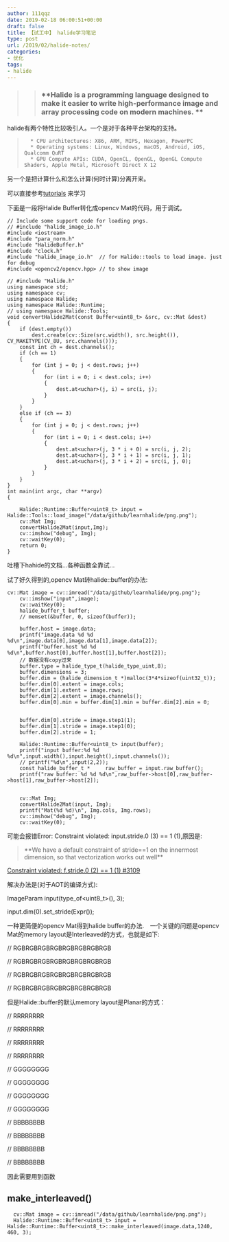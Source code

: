```yaml
---
author: 111qqz
date: 2019-02-18 06:00:51+00:00
draft: false
title: 【试工中】 halide学习笔记
type: post
url: /2019/02/halide-notes/
categories:
- 优化
tags:
- halide
---
```


<blockquote>

> 
> ### **Halide is a programming language designed to make it easier to write high-performance image and array processing code on modern machines. **
> 
> 
</blockquote>


halide有两个特性比较吸引人。一个是对于各种平台架构的支持。


<blockquote>

> 
> 
 	  * CPU architectures: X86, ARM, MIPS, Hexagon, PowerPC
 	  * Operating systems: Linux, Windows, macOS, Android, iOS, Qualcomm QuRT
 	  * GPU Compute APIs: CUDA, OpenCL, OpenGL, OpenGL Compute Shaders, Apple Metal, Microsoft Direct X 12

</blockquote>


另一个是把计算什么和怎么计算(何时计算)分离开来。

可以直接参考[tutorials](http://halide-lang.org/tutorials/tutorial_introduction.html) 来学习



下面是一段将Halide Buffer转化成opencv Mat的代码，用于调试。

    
    // Include some support code for loading pngs.
    // #include "halide_image_io.h"
    #include <iostream>
    #include "para_norm.h"
    #include "HalideBuffer.h"
    #include "clock.h"
    #include "halide_image_io.h"  // for Halide::tools to load image. just for debug
    #include <opencv2/opencv.hpp> // to show image
    
    // #include "Halide.h"
    using namespace std;
    using namespace cv;
    using namespace Halide;
    using namespace Halide::Runtime;
    // using namespace Halide::Tools;
    void convertHalide2Mat(const Buffer<uint8_t> &src, cv::Mat &dest)
    {
        if (dest.empty())
            dest.create(cv::Size(src.width(), src.height()), CV_MAKETYPE(CV_8U, src.channels()));
        const int ch = dest.channels();
        if (ch == 1)
        {
            for (int j = 0; j < dest.rows; j++)
            {
                for (int i = 0; i < dest.cols; i++)
                {
                    dest.at<uchar>(j, i) = src(i, j);
                }
            }
        }
        else if (ch == 3)
        {
            for (int j = 0; j < dest.rows; j++)
            {
                for (int i = 0; i < dest.cols; i++)
                {
                    dest.at<uchar>(j, 3 * i + 0) = src(i, j, 2);
                    dest.at<uchar>(j, 3 * i + 1) = src(i, j, 1);
                    dest.at<uchar>(j, 3 * i + 2) = src(i, j, 0);
                }
            }
        }
    }
    int main(int argc, char **argv)
    {
    
        Halide::Runtime::Buffer<uint8_t> input = Halide::Tools::load_image("/data/github/learnhalide/png.png");
        cv::Mat Img;
        convertHalide2Mat(input,Img);
        cv::imshow("debug", Img);
        cv::waitKey(0);
        return 0;
    }
    




吐槽下hahide的文档...各种函数全靠试...

试了好久得到的,opencv Mat转halide::buffer的办法:

    
    cv::Mat image = cv::imread("/data/github/learnhalide/png.png");
        cv::imshow("input",image);
        cv::waitKey(0);
        halide_buffer_t buffer;
        // memset(&buffer, 0, sizeof(buffer));
    
        buffer.host = image.data;
        printf("image.data %d %d %d\n",image.data[0],image.data[1],image.data[2]);
        printf("buffer.host %d %d %d\n",buffer.host[0],buffer.host[1],buffer.host[2]);
        // 数据没有copy过来
        buffer.type = halide_type_t(halide_type_uint,8);
        buffer.dimensions = 3;
        buffer.dim = (halide_dimension_t *)malloc(3*4*sizeof(uint32_t));
        buffer.dim[0].extent = image.cols;
        buffer.dim[1].extent = image.rows;
        buffer.dim[2].extent = image.channels();
        buffer.dim[0].min = buffer.dim[1].min = buffer.dim[2].min = 0;
    
    
        buffer.dim[0].stride = image.step1(1);
        buffer.dim[1].stride = image.step1(0);
        buffer.dim[2].stride = 1;
    
        Halide::Runtime::Buffer<uint8_t> input(buffer);
        printf("input buffer:%d %d %d\n",input.width(),input.height(),input.channels());
        // printf("%d\n",input(2,2));
        const halide_buffer_t * 	raw_buffer = input.raw_buffer();
        printf("raw buffer: %d %d %d\n",raw_buffer->host[0],raw_buffer->host[1],raw_buffer->host[2]);
    
    
        cv::Mat Img;
        convertHalide2Mat(input, Img);
        printf("Mat(%d %d)\n", Img.cols, Img.rows);
        cv::imshow("debug", Img);
        cv::waitKey(0);
    




可能会报错Error: Constraint violated: input.stride.0 (3) == 1 (1),原因是:


<blockquote>**We have a default constraint of stride==1 on the innermost dimension, so that vectorization works out well**</blockquote>


[Constraint violated: f.stride.0 (2) == 1 (1) #3109](https://github.com/halide/Halide/issues/3109)

解决办法是(对于AOT的编译方式):





ImageParam input(type_of<uint8_t>(), 3);




input.dim(0).set_stride(Expr());










一种更简便的opencv Mat得到halide buffer的办法.　一个关键的问题是opencv Mat的memory layout是Interleaved的方式，也就是如下:













// RGBRGBRGBRGBRGBRGBRGBRGB




// RGBRGBRGBRGBRGBRGBRGBRGB




// RGBRGBRGBRGBRGBRGBRGBRGB




// RGBRGBRGBRGBRGBRGBRGBRGB
















但是Halide::buffer的默认memory layout是Planar的方式：










// RRRRRRRR




// RRRRRRRR




// RRRRRRRR




// RRRRRRRR




// GGGGGGGG




// GGGGGGGG




// GGGGGGGG




// GGGGGGGG




// BBBBBBBB




// BBBBBBBB




// BBBBBBBB




// BBBBBBBB













因此需要用到函数


## make_interleaved()



    
      cv::Mat image = cv::imread("/data/github/learnhalide/png.png");
      Halide::Runtime::Buffer<uint8_t> input = Halide::Runtime::Buffer<uint8_t>::make_interleaved(image.data,1240, 460, 3);






































